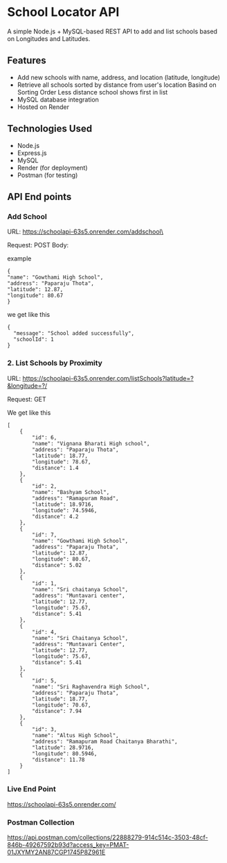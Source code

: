 # School Locator API

A simple Node.js + MySQL-based REST API to add and list schools based on Longitudes and Latitudes.

## Features

- Add new schools with name, address, and location (latitude, longitude)
- Retrieve all schools sorted by distance from user's location Basind on Sorting Order Less distance school shows first in list
- MySQL database integration
- Hosted on Render

## Technologies Used

- Node.js
- Express.js
- MySQL
- Render (for deployment)
- Postman (for testing)
 ## API End points
 ### Add School
  URL: https://schoolapi-63s5.onrender.com/addschool\

  Request: POST
  Body:

  example
  ```
  {
  "name": "Gowthami High School",
  "address": "Paparaju Thota",
  "latitude": 12.87,
  "longitude": 80.67
}
```
we get like this 
```
{
  "message": "School added successfully",
  "schoolId": 1
}
```
### 2. List Schools by Proximity
URL: https://schoolapi-63s5.onrender.com/listSchools?latitude=?&longitude=?/

Request: GET

We get like this
``` 
[
    {
        "id": 6,
        "name": "Vignana Bharati High school",
        "address": "Paparaju Thota",
        "latitude": 18.77,
        "longitude": 78.67,
        "distance": 1.4
    },
    {
        "id": 2,
        "name": "Bashyam School",
        "address": "Ramapuram Road",
        "latitude": 18.9716,
        "longitude": 74.5946,
        "distance": 4.2
    },
    {
        "id": 7,
        "name": "Gowthami High School",
        "address": "Paparaju Thota",
        "latitude": 12.87,
        "longitude": 80.67,
        "distance": 5.02
    },
    {
        "id": 1,
        "name": "Sri chaitanya School",
        "address": "Muntavari center",
        "latitude": 12.77,
        "longitude": 75.67,
        "distance": 5.41
    },
    {
        "id": 4,
        "name": "Sri Chaitanya School",
        "address": "Muntavari Center",
        "latitude": 12.77,
        "longitude": 75.67,
        "distance": 5.41
    },
    {
        "id": 5,
        "name": "Sri Raghavendra High School",
        "address": "Paparaju Thota",
        "latitude": 18.77,
        "longitude": 70.67,
        "distance": 7.94
    },
    {
        "id": 3,
        "name": "Altus High School",
        "address": "Ramapuram Road Chaitanya Bharathi",
        "latitude": 28.9716,
        "longitude": 80.5946,
        "distance": 11.78
    }
]
```

### Live  End Point

https://schoolapi-63s5.onrender.com/

### Postman Collection

https://api.postman.com/collections/22888279-914c514c-3503-48cf-846b-49267592b93d?access_key=PMAT-01JXYMY2AN87CGP1745P8Z961E




  


